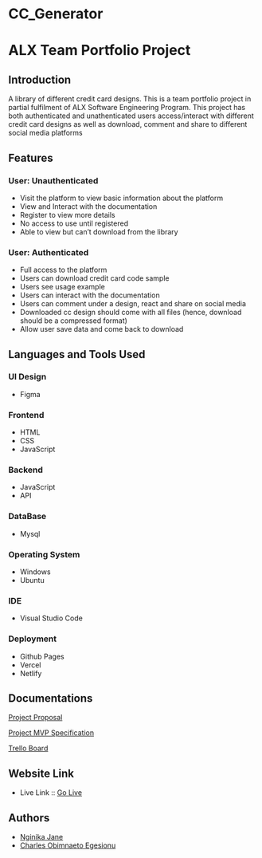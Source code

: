 # CC_Generator 

# ALX Team Portfolio Project

## Introduction

A library of different credit card designs.
This is a team portfolio project in partial fulfilment of ALX Software Engineering Program. This project has both authenticated and unathenticated users access/interact with different credit card designs as well as download, comment and share to different social media platforms

## Features

### User: Unauthenticated

- Visit the platform to view basic information about the platform
- View and Interact with the documentation
- Register to view more details
- No access to use until registered
- Able to view but can’t download from the library

### User: Authenticated

- Full access to the platform
- Users can download credit card code sample
- Users see usage example
- Users can interact with the documentation
- Users can comment under a design, react and share on social media
- Downloaded cc design should come with all files (hence, download should be a compressed format)
- Allow user save data and come back to download

## Languages and Tools Used

### UI Design
- Figma

### Frontend 
- HTML
- CSS
- JavaScript

### Backend
- JavaScript
- API

### DataBase
- Mysql

### Operating System
- Windows
- Ubuntu

### IDE
- Visual Studio Code

### Deployment
- Github Pages
- Vercel
- Netlify

## Documentations

[Project Proposal](https://docs.google.com/document/d/1MdETpjXAZDYXFHCX6k5NznJY5AI5fu4cDcI_JVYZLVk/edit?usp=sharing)

[Project MVP Specification](https://docs.google.com/document/d/1MM5CyrXbOaykqE_vHk6A2CnZ0i01GYIfow9BpopuBbk/edit?usp=sharing)

[Trello Board](https://trello.com/invite/b/qLRDcE6s/ATTIf78300db44661988e5557c7508bfb43d39CE3808/project-milestone)

## Website Link
- Live Link :: [Go Live](https://iamnaeto.github.io/cc_gen/)

## Authors

- [Nginika Jane](https://github.com/Nginika)
- [Charles Obimnaeto Egesionu](https://www.github.com/IamNaeto)
